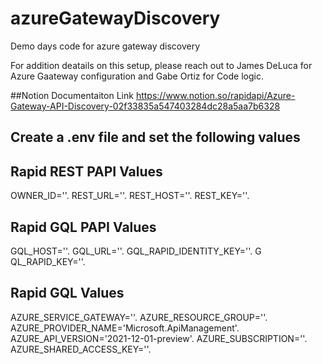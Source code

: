 # azureGatewayDiscovery
Demo days code for azure gateway discovery

For addition deatails on this setup, please reach out to James DeLuca for Azure Gaateway configuration and Gabe Ortiz for Code logic.

##Notion Documentaiton Link
https://www.notion.so/rapidapi/Azure-Gateway-API-Discovery-02f33835a547403284dc28a5aa7b6328


## Create a .env file and set the following values


## Rapid REST PAPI Values
OWNER_ID=''. 
REST_URL=''. 
REST_HOST=''. 
REST_KEY=''. 

## Rapid GQL PAPI Values
GQL_HOST=''. 
GQL_URL=''. 
GQL_RAPID_IDENTITY_KEY=''. G
QL_RAPID_KEY=''. 

## Rapid GQL Values
AZURE_SERVICE_GATEWAY=''. 
AZURE_RESOURCE_GROUP=''. 
AZURE_PROVIDER_NAME='Microsoft.ApiManagement'. 
AZURE_API_VERSION='2021-12-01-preview'. 
AZURE_SUBSCRIPTION=''. 
AZURE_SHARED_ACCESS_KEY=''. 
